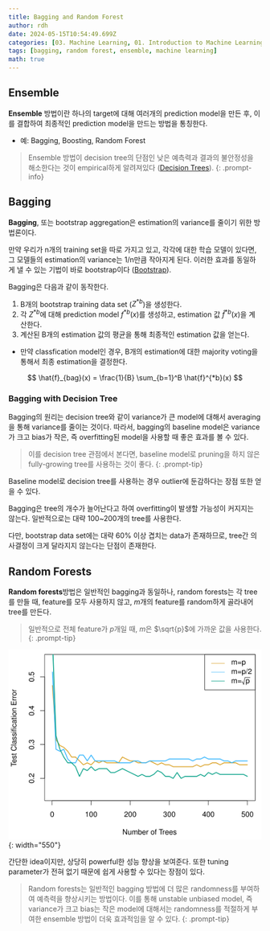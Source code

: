 ```yaml
---
title: Bagging and Random Forest
author: rdh
date: 2024-05-15T10:54:49.699Z
categories: [03. Machine Learning, 01. Introduction to Machine Learning]
tags: [bagging, random forest, ensemble, machine learning]
math: true
---
```

## Ensemble
**Ensemble** 방법이란 하나의 target에 대해 여러개의 prediction model을 만든 후, 이를 결합하여 최종적인 prediction model을 만드는 방법을 통칭한다.

* 예: Bagging, Boosting, Random Forest

> Ensemble 방법이 decision tree의 단점인 낮은 예측력과 결과의 불안정성을 해소한다는 것이 empirical하게 알려져있다 ([Decision Trees](https://rohdonghyun.github.io/posts/Decision-Trees/)).
{: .prompt-info}

## Bagging
**Bagging**, 또는 bootstrap aggregation은 estimation의 variance를 줄이기 위한 방법론이다.

만약 우리가 n개의 training set을 따로 가지고 있고, 각각에 대한 학습 모델이 있다면, 그 모델들의 estimation의 variance는 1/n만큼 작아지게 된다. 이러한 효과를 동일하게 낼 수 있는 기법이 바로 bootstrap이다 ([Bootstrap](https://rohdonghyun.github.io/posts/Bootstrap/)). 

Bagging은 다음과 같이 동작한다.

1. B개의 bootstrap training data set ($Z^{\ast b}$)을 생성한다. 
2. 각 $Z^{\ast b}$에 대해 prediction model $f^{\ast b}(x)$를 생성하고, estimation 값 $\hat{f}^{\ast b}(x)$을 계산한다.
3. 계산된 B개의 estimation 값의 평균을 통해 최종적인 estimation 값을 얻는다.
  * 만약 classfication model인 경우, B개의 estimation에 대한 majority voting을 통해서 최종 estimation을 결정한다.

$$
\hat{f}_{bag}(x) = \frac{1}{B} \sum_{b=1}^B \hat{f}^{*b}(x)
$$

### Bagging with Decision Tree
Bagging의 원리는 decision tree와 같이 variance가 큰 model에 대해서 averaging을 통해 variance를 줄이는 것이다. 따라서, bagging의 baseline model은 variance가 크고 bias가 작은, 즉 overfitting된 model을 사용할 때 좋은 효과를 볼 수 있다.

> 이를 decision tree 관점에서 본다면, baseline model로 pruning을 하지 않은 fully-growing tree를 사용하는 것이 좋다.
{: .prompt-tip}

Baseline model로 decision tree를 사용하는 경우 outlier에 둔감하다는 장점 또한 얻을 수 있다.

Bagging은 tree의 개수가 늘어난다고 하여 overfitting이 발생할 가능성이 커지지는 않는다. 일반적으로는 대략 100~200개의 tree를 사용한다.

다만, bootstrap data set에는 대략 60% 이상 겹치는 data가 존재하므로, tree간 의사결정이 크게 달라지지 않는다는 단점이 존재한다.

## Random Forests
**Random forests**방법은 일반적인 bagging과 동일하나, random forests는 각 tree를 만들 때, feature를 모두 사용하지 않고, $m$개의 feature를 random하게 골라내어 tree를 만든다.

> 일반적으로 전체 feature가 $p$개일 때, $m$은 $\sqrt{p}$에 가까운 값을 사용한다. 
{: .prompt-tip}

![](/assets/img/bagging-and-random-forest-01.png){: width="550"}

간단한 idea이지만, 상당히 powerful한 성능 향상을 보여준다. 또한 tuning parameter가 전혀 없기 때문에 쉽게 사용할 수 있다는 장점이 있다.

> Random forests는 일반적인 bagging 방법에 더 많은 randomness를 부여하여 예측력을 향상시키는 방법이다. 이를 통해 unstable unbiased model, 즉 variance가 크고 bias는 작은 model에 대해서는 randomness를 적절하게 부여한 ensemble 방법이 더욱 효과적임을 알 수 있다.
{: .prompt-tip}